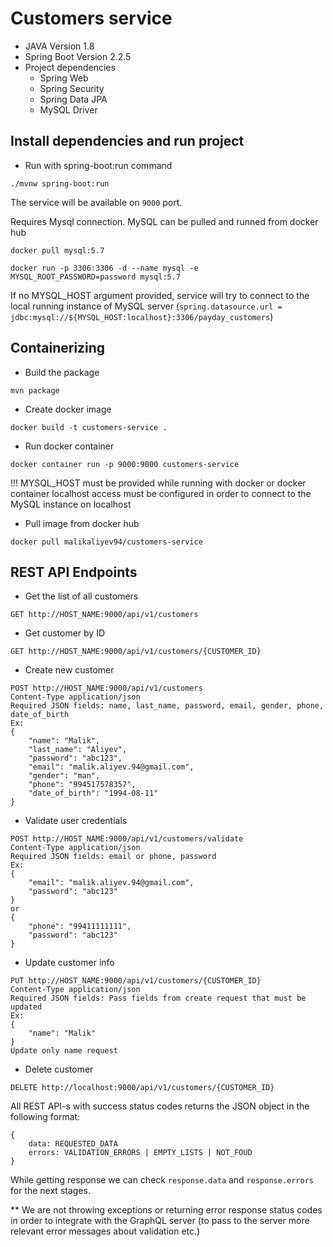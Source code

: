 # Customers service
- JAVA Version 1.8
- Spring Boot Version 2.2.5
- Project dependencies
    - Spring Web
    - Spring Security
    - Spring Data JPA
    - MySQL Driver

## Install dependencies and run project
- Run with spring-boot:run command

```
./mvnw spring-boot:run
```

The service will be available on ```9000``` port.

Requires Mysql connection. 
MySQL can be pulled and runned from docker hub
```
docker pull mysql:5.7

docker run -p 3306:3306 -d --name mysql -e MYSQL_ROOT_PASSWORD=password mysql:5.7
```

If no MYSQL_HOST argument provided, service will try to connect to the local running instance of MySQL server (```spring.datasource.url = jdbc:mysql://${MYSQL_HOST:localhost}:3306/payday_customers```)

## Containerizing
- Build the package 
```
mvn package
```
- Create docker image
```
docker build -t customers-service .
```
- Run docker container
```
docker container run -p 9000:9000 customers-service
```
!!! MYSQL_HOST must be provided while running with docker or docker container localhost access must be configured in order to connect to the MySQL instance on localhost

- Pull image from docker hub
```
docker pull malikaliyev94/customers-service
```

## REST API Endpoints
- Get the list of all customers
```
GET http://HOST_NAME:9000/api/v1/customers
```
- Get customer by ID
```
GET http://HOST_NAME:9000/api/v1/customers/{CUSTOMER_ID}
```
- Create new customer
```
POST http://HOST_NAME:9000/api/v1/customers
Content-Type application/json
Required JSON fields: name, last_name, password, email, gender, phone, date_of_birth
Ex:
{
	"name": "Malik",
	"last_name": "Aliyev",
	"password": "abc123",
	"email": "malik.aliyev.94@gmail.com",
	"gender": "man",
	"phone": "994517578357",
	"date_of_birth": "1994-08-11"
}
```
- Validate user credentials
```
POST http://HOST_NAME:9000/api/v1/customers/validate
Content-Type application/json
Required JSON fields: email or phone, password
Ex:
{
	"email": "malik.aliyev.94@gmail.com",
	"password": "abc123"
}
or
{
	"phone": "99411111111",
	"password": "abc123"
}
```
- Update customer info
```
PUT http://HOST_NAME:9000/api/v1/customers/{CUSTOMER_ID}
Content-Type application/json
Required JSON fields: Pass fields from create request that must be updated
Ex:
{
	"name": "Malik"
}
Update only name request

```
- Delete customer
```
DELETE http://localhost:9000/api/v1/customers/{CUSTOMER_ID}
```

All REST API-s with success status codes returns the JSON object in the following format:
```
{
    data: REQUESTED_DATA
    errors: VALIDATION_ERRORS | EMPTY_LISTS | NOT_FOUD
}
```

While getting response we can check ```response.data``` and ```response.errors``` for the next stages. 

** We are not throwing exceptions or returning error response status codes in order to integrate with the GraphQL server (to pass to the server more relevant error messages about validation etc.)